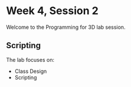 # Week 4, Session 2

Welcome to the Programming for 3D lab session.

## Scripting

The lab focuses on:

+ Class Design
+ Scripting
